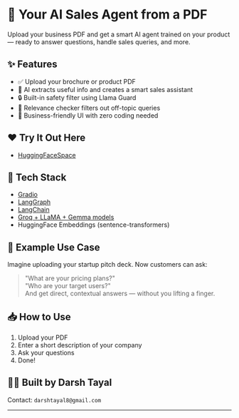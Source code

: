 # 🚀 Your AI Sales Agent from a PDF

Upload your business PDF and get a smart AI agent trained on your product — ready to answer questions, handle sales queries, and more.

## ✨ Features
- ✅ Upload your brochure or product PDF
- 🧠 AI extracts useful info and creates a smart sales assistant
- 🔒 Built-in safety filter using Llama Guard
- 📌 Relevance checker filters out off-topic queries
- 💼 Business-friendly UI with zero coding needed

## ❤️ Try It Out Here
- [HuggingFaceSpace](https://huggingface.co/spaces/Darsh1234Tayal/Darshs_project)
  
## 🧪 Tech Stack
- [Gradio](https://gradio.app)
- [LangGraph](https://docs.langchain.com/langgraph)
- [LangChain](https://www.langchain.com/)
- [Groq + LLaMA + Gemma models](https://console.groq.com)
- HuggingFace Embeddings (sentence-transformers)

## 📄 Example Use Case
Imagine uploading your startup pitch deck. Now customers can ask:
> "What are your pricing plans?"  
> "Who are your target users?"  
And get direct, contextual answers — without you lifting a finger.

## 📥 How to Use
1. Upload your PDF
2. Enter a short description of your company
3. Ask your questions
4. Done!

## 🧑‍💻 Built by Darsh Tayal
Contact: `darshtayal8@gmail.com`

---
